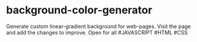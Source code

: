 # background-color-generator
Generate custom linear-gradient background for web-pages. Visit the page and add the changes to improve.
Open for all
#JAVASCRIPT
#HTML
#CSS
